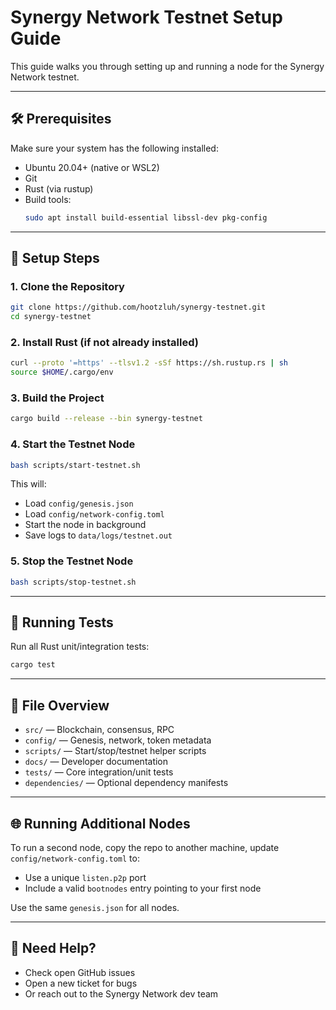 # Synergy Network Testnet Setup Guide

This guide walks you through setting up and running a node for the Synergy Network testnet.

---

## 🛠️ Prerequisites

Make sure your system has the following installed:

- Ubuntu 20.04+ (native or WSL2)
- Git
- Rust (via rustup)
- Build tools:
  ```bash
  sudo apt install build-essential libssl-dev pkg-config
  ```

---

## 🚀 Setup Steps

### 1. Clone the Repository

```bash
git clone https://github.com/hootzluh/synergy-testnet.git
cd synergy-testnet
```

### 2. Install Rust (if not already installed)

```bash
curl --proto '=https' --tlsv1.2 -sSf https://sh.rustup.rs | sh
source $HOME/.cargo/env
```

### 3. Build the Project

```bash
cargo build --release --bin synergy-testnet
```

### 4. Start the Testnet Node

```bash
bash scripts/start-testnet.sh
```

This will:
- Load `config/genesis.json`
- Load `config/network-config.toml`
- Start the node in background
- Save logs to `data/logs/testnet.out`

### 5. Stop the Testnet Node

```bash
bash scripts/stop-testnet.sh
```

---

## 🧪 Running Tests

Run all Rust unit/integration tests:

```bash
cargo test
```

---

## 📁 File Overview

- `src/` — Blockchain, consensus, RPC
- `config/` — Genesis, network, token metadata
- `scripts/` — Start/stop/testnet helper scripts
- `docs/` — Developer documentation
- `tests/` — Core integration/unit tests
- `dependencies/` — Optional dependency manifests

---

## 🌐 Running Additional Nodes

To run a second node, copy the repo to another machine, update `config/network-config.toml` to:

- Use a unique `listen.p2p` port
- Include a valid `bootnodes` entry pointing to your first node

Use the same `genesis.json` for all nodes.

---

## 💬 Need Help?

- Check open GitHub issues
- Open a new ticket for bugs
- Or reach out to the Synergy Network dev team
